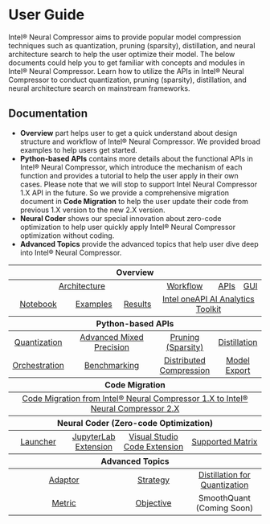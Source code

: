 User Guide
===========================

Intel® Neural Compressor aims to provide popular model compression techniques such as quantization, pruning (sparsity), distillation, and neural architecture search to help the user optimize their model. The below documents could help you to get familiar with concepts and modules in Intel® Neural Compressor. Learn how to utilize the APIs in Intel® Neural Compressor to conduct quantization, pruning (sparsity), distillation, and neural architecture search on mainstream frameworks.

## Documentation

* **Overview** part helps user to get a quick understand about design structure and workflow of Intel® Neural Compressor. We provided broad examples to help users get started.   
* **Python-based APIs** contains more details about the functional APIs in Intel® Neural Compressor, which introduce the mechanism of each function and provides a tutorial to help the user apply in their own cases. Please note that we will stop to support Intel Neural Compressor 1.X API in the future. So we provide a comprehensive migration document in **Code Migration** to help the user update their code from previous 1.X version to the new 2.X version.   
* **Neural Coder** shows our special innovation about zero-code optimization to help user quickly apply Intel® Neural Compressor optimization without coding.  
* **Advanced Topics** provide the advanced topics that help user dive deep into Intel® Neural Compressor.  

<table class="docutils">
  <thead>
  <tr>
    <th colspan="9">Overview</th>
  </tr>
  </thead>
  <tbody>
    <tr>
      <td colspan="4" align="center"><a href="design.md#architecture">Architecture</a></td>
      <td colspan="3" align="center"><a href="design.md#workflow">Workflow</a></td>
      <td colspan="1" align="center"><a href="api-doc/apis.html">APIs</a></td>
      <td colspan="1" align="center"><a href="bench.md">GUI</a></td>
    </tr>
    <tr>
      <td colspan="2" align="center"><a href="/examples/README.md#notebook-examples">Notebook</a></td>
      <td colspan="1" align="center"><a href="/examples/README.md">Examples</a></td>
      <td colspan="1" align="center"><a href="validated_model_list.md">Results</a></td>
      <td colspan="5" align="center"><a href="https://software.intel.com/content/www/us/en/develop/documentation/get-started-with-ai-linux/top.html">Intel oneAPI AI Analytics Toolkit</a></td>
    </tr>
  </tbody>
  <thead>
    <tr>
      <th colspan="9">Python-based APIs</th>
    </tr>
  </thead>
  <tbody>
    <tr>
        <td colspan="2" align="center"><a href="quantization.md">Quantization</a></td>
        <td colspan="3" align="center"><a href="mixed_precision.md">Advanced Mixed Precision</a></td>
        <td colspan="2" align="center"><a href="pruning.md">Pruning (Sparsity)</a></td>
        <td colspan="2" align="center"><a href="distillation.md">Distillation</a></td>
    </tr>
    <tr>
        <td colspan="2" align="center"><a href="orchestration.md">Orchestration</a></td>
        <td colspan="2" align="center"><a href="benchmark.md">Benchmarking</a></td>
        <td colspan="3" align="center"><a href="distributed.md">Distributed Compression</a></td>
        <td colspan="3" align="center"><a href="export.md">Model Export</a></td>
    </tr>
  </tbody>
  <thead>
    <tr>
      <th colspan="9">Code Migration</th>
    </tr>
  </thead>
  <tbody>
    <tr>
        <td colspan="9" align="center"><a href="migration.md">Code Migration from Intel® Neural Compressor 1.X to Intel® Neural Compressor 2.X</a></td>
    </tr>    
  </tbody>
  <thead>
    <tr>
      <th colspan="9">Neural Coder (Zero-code Optimization)</th>
    </tr>
  </thead>
  <tbody>
    <tr>
        <td colspan="1" align="center"><a href="/neural_coder/docs/PythonLauncher.md">Launcher</a></td>
        <td colspan="2" align="center"><a href="/neural_coder/extensions/neural_compressor_ext_lab/README.md">JupyterLab Extension</a></td>
        <td colspan="3" align="center"><a href="/neural_coder/extensions/neural_compressor_ext_vscode/README.md">Visual Studio Code Extension</a></td>
        <td colspan="3" align="center"><a href="/neural_coder/docs/SupportMatrix.md">Supported Matrix</a></td>
    </tr>    
  </tbody>
  <thead>
      <tr>
        <th colspan="9">Advanced Topics</th>
      </tr>
  </thead>
  <tbody>
      <tr>
          <td colspan="3" align="center"><a href="adaptor.md">Adaptor</a></td>
          <td colspan="3" align="center"><a href="tuning_strategies.md">Strategy</a></td>
          <td colspan="3" align="center"><a href="distillation_quantization.md">Distillation for Quantization</a></td>
      </tr>
      <tr>
        <td colspan="3" align="center"><a href="metric.md">Metric</a></td>
        <td colspan="3" align="center"><a href="objective.md">Objective</a></td>
        <td colspan="3" align="center">SmoothQuant (Coming Soon)</td>
      </tr>
  </tbody>
</table>

